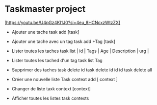 # Taskmaster project

[https://youtu.be/U4pGz4KI1J0?si=4eu_8HCNcxzWtzZX]

* Ajouter une tache
task add [task]

* Ajouter une tache avec un tag
task add +Tag [task]

* Lister toutes les taches
task list
| id | Tags | Age | Description | urg |

* Lister toutes les tached d'un tag
task list Tag

* Supprimer des taches
task delete id
task delete id id id
task delete all

* Créer une nouvelle liste
Task context add [ context ]

* Changer de liste
taxk context [context]

* Afficher toutes les listes
task contexts
